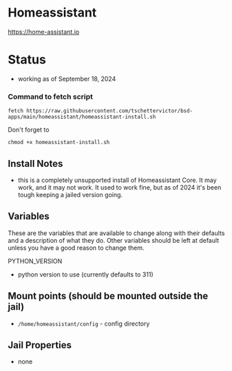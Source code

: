 # Homeassistant
https://home-assistant.io

# Status
  - working as of September 18, 2024

### Command to fetch script
```
fetch https://raw.githubusercontent.com/tschettervictor/bsd-apps/main/homeassistant/homeassistant-install.sh
```

Don't forget to
```
chmod +x homeassistant-install.sh
```

## Install Notes
- this is a completely unsupported install of Homeassistant Core. It may work, and it may not work.
It used to work fine, but as of 2024 it's been tough keeping a jailed version going.

## Variables
These are the variables that are available to change along with their defaults and a description of what they do. Other variables should be left at default unless you have a good reason to change them.

PYTHON_VERSION
- python version to use (currently defaults to 311)

## Mount points (should be mounted outside the jail)
- `/home/homeassistant/config` - config directory

## Jail Properties
- none
